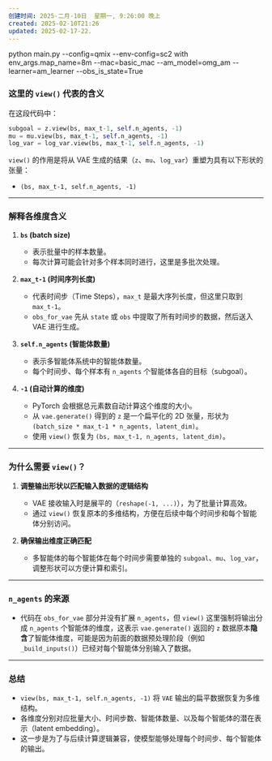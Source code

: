```yaml
---
创建时间: 2025-二月-10日  星期一, 9:26:00 晚上
created: 2025-02-10T21:26
updated: 2025-02-17-22.
---
```


python main.py --config=qmix  --env-config=sc2 with env_args.map_name=8m --mac=basic_mac --am_model=omg_am --learner=am_learner --obs_is_state=True



### **这里的 `view()` 代表的含义**

在这段代码中：

```python
subgoal = z.view(bs, max_t-1, self.n_agents, -1)
mu = mu.view(bs, max_t-1, self.n_agents, -1)
log_var = log_var.view(bs, max_t-1, self.n_agents, -1)
```

`view()` 的作用是将从 VAE 生成的结果（`z`、`mu`、`log_var`）重塑为具有以下形状的张量：
- `(bs, max_t-1, self.n_agents, -1)`

---

### **解释各维度含义**

1. **`bs` (batch size)**  
   - 表示批量中的样本数量。
   - 每次计算可能会针对多个样本同时进行，这里是多批次处理。

2. **`max_t-1` (时间序列长度)**  
   - 代表时间步（Time Steps），`max_t` 是最大序列长度，但这里只取到 `max_t-1`。
   - `obs_for_vae` 先从 `state` 或 `obs` 中提取了所有时间步的数据，然后送入 VAE 进行生成。

3. **`self.n_agents` (智能体数量)**  
   - 表示多智能体系统中的智能体数量。
   - 每个时间步、每个样本有 `n_agents` 个智能体各自的目标（subgoal）。

4. **`-1` (自动计算的维度)**  
   - PyTorch 会根据总元素数自动计算这个维度的大小。
   - 从 `vae.generate()` 得到的 `z` 是一个扁平化的 2D 张量，形状为 `(batch_size * max_t-1 * n_agents, latent_dim)`。  
   - 使用 `view()` 恢复为 `(bs, max_t-1, n_agents, latent_dim)`。

---

### **为什么需要 `view()`？**

1. **调整输出形状以匹配输入数据的逻辑结构**  
   - VAE 接收输入时是展平的（`reshape(-1, ...)`），为了批量计算高效。  
   - 通过 `view()` 恢复原本的多维结构，方便在后续中每个时间步和每个智能体分别访问。

2. **确保输出维度正确匹配**  
   - 多智能体的每个智能体在每个时间步需要单独的 `subgoal`、`mu`、`log_var`，调整形状可以方便计算和索引。

---

### **`n_agents` 的来源**
- 代码在 `obs_for_vae` 部分并没有扩展 `n_agents`，但 `view()` 这里强制将输出分成 `n_agents` 个智能体的维度，这表示 `vae.generate()` 返回的 `z` 数据原本**隐含**了智能体维度，可能是因为前面的数据预处理阶段（例如 `_build_inputs()`）已经对每个智能体分别输入了数据。

---

### **总结**

- `view(bs, max_t-1, self.n_agents, -1)` 将 `VAE` 输出的扁平数据恢复为多维结构。
- 各维度分别对应批量大小、时间步数、智能体数量、以及每个智能体的潜在表示（latent embedding）。
- 这一步是为了与后续计算逻辑兼容，使模型能够处理每个时间步、每个智能体的输出。